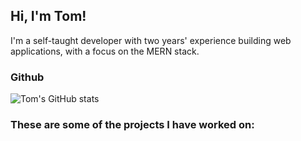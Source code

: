 ## Hi, I'm Tom! 

I'm a self-taught developer with two years' experience building web applications, with a focus on the MERN stack. 

### Github
![Tom's GitHub stats](https://github-readme-stats-1set3poxh.vercel.app/api?username=tommcandrew&count_private=true&show_icons=true&theme=buefy)

### These are some of the  projects I have worked on:

